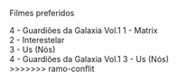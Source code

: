 Filmes preferidos 


4 - Guardiões da Galaxia Vol.1
1 - Matrix </br>
2 - Interestelar </br>
3 - Us (Nós)</br>
4 - Guardiões da Galaxia Vol.1
3 - Us (Nós)</br>>>>>>>> ramo-conflit